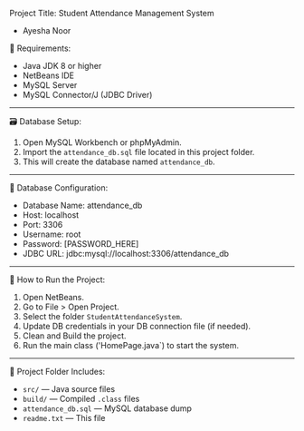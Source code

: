 Project Title: Student Attendance Management System

- Ayesha Noor 


🔧 Requirements:
- Java JDK 8 or higher
- NetBeans IDE
- MySQL Server
- MySQL Connector/J (JDBC Driver)

---

🗃️ Database Setup:
1. Open MySQL Workbench or phpMyAdmin.
2. Import the `attendance_db.sql` file located in this project folder.
3. This will create the database named `attendance_db`.

---

🔌 Database Configuration:
- Database Name: attendance_db
- Host: localhost
- Port: 3306
- Username: root
- Password: [PASSWORD_HERE]
- JDBC URL: jdbc:mysql://localhost:3306/attendance_db

---

🚀 How to Run the Project:
1. Open NetBeans.
2. Go to File > Open Project.
3. Select the folder `StudentAttendanceSystem`.
4. Update DB credentials in your DB connection file (if needed).
5. Clean and Build the project.
6. Run the main class ('HomePage.java`) to start the system.

---

📂 Project Folder Includes:
- `src/` — Java source files
- `build/` — Compiled `.class` files
- `attendance_db.sql` — MySQL database dump
- `readme.txt` — This file